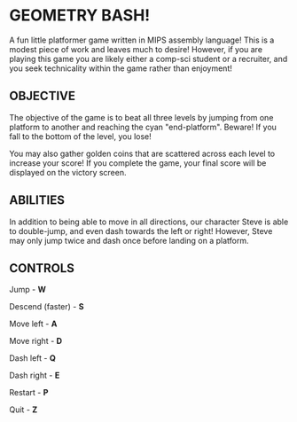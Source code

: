 # GEOMETRY BASH!

A fun little platformer game written in MIPS assembly language! This is a modest piece of work and leaves much to desire! However, if you are playing this game
you are likely either a comp-sci student or a recruiter, and you seek technicality within the game rather than enjoyment!

## OBJECTIVE

The objective of the game is to beat all three levels by jumping from one platform to another and reaching the cyan "end-platform".
Beware! If you fall to the bottom of the level, you lose!

You may also gather golden coins that are scattered across each level to increase your score! If you complete the game, your final score will be displayed on the victory screen.

## ABILITIES

In addition to being able to move in all directions, our character Steve is able to double-jump, and even dash towards the left or right!
However, Steve may only jump twice and dash once before landing on a platform.

## CONTROLS

Jump - **W**

Descend (faster) - **S**

Move left - **A**

Move right - **D**

Dash left - **Q**

Dash right - **E**

Restart - **P**

Quit - **Z**
